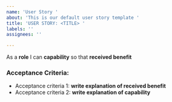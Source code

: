 ```yaml
---
name: 'User Story '
about: 'This is our default user story template '
title: 'USER STORY: <TITLE> '
labels: ''
assignees: ''

---
```


As a **role** I can **capability** so that **received benefit**

### **Acceptance Criteria:**
* Acceptance criteria 1: **write explanation of received benefit**
* Acceptance criteria 2: **write explanation of capability**
